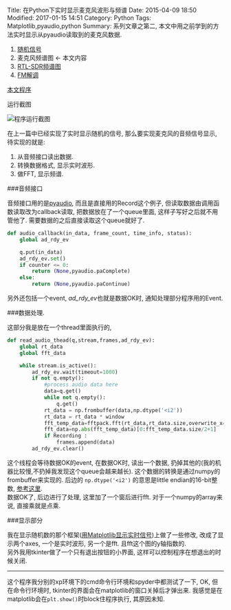 Title: 在Python下实时显示麦克风波形与频谱
Date: 2015-04-09 18:50
Modified: 2017-01-15 14:51
Category: Python
Tags: Matplotlib,pyaudio,python
Summary: 系列文章之第二, 本文中用之前学到的方法实时显示从pyaudio读取到的麦克风数据.


1. [随机信号]({static}用Matplotlib显示实时信号.md)
2. 麦克风频谱图 <- 本文内容
3. [RTL-SDR频谱图]({static}在python下实时显示rtlsdr波形与频谱.md)
4. [FM解调]({static}在python下通过RTLSDR收听FM广播.md)

[本文程序](https://github.com/licheegh/dig_sig_py_study/blob/master/Analyse_Microphone/audio_fft.py)

运行截图

![程序运行截图]({static}../images/zai-pythonxia-shi-shi-xian-shi-mai-ke-feng-bo-xing-yu-pin-pu/1.gif)

在上一篇中已经实现了实时显示随机的信号, 那么要实现麦克风的音频信号显示, 待实现的就是:

1. 从音频接口读出数据.
2. 转换数据格式, 显示实时波形.
3. 做FFT, 显示频谱.

###音频接口

音频接口用的是[pyaudio](http://people.csail.mit.edu/hubert/pyaudio/), 而且是直接用的Record这个例子, 但读取数据由调用函数读取改为callback读取, 把数据放在了一个queue里面, 这样子写好之后就不用管他了. 需要数据的之后直接读取这个queue就好了.

```python
def audio_callback(in_data, frame_count, time_info, status):
    global ad_rdy_ev

    q.put(in_data)
    ad_rdy_ev.set()
    if counter <= 0:
        return (None,pyaudio.paComplete)
    else:
        return (None,pyaudio.paContinue)
```

另外还包括一个event, *ad_rdy_ev*也就是数据OK时, 通知处理部分程序用的Event.

###数据处理.

这部分我是放在一个thread里面执行的,

```python
def read_audio_thead(q,stream,frames,ad_rdy_ev):
    global rt_data
    global fft_data

    while stream.is_active():
        ad_rdy_ev.wait(timeout=1000)
        if not q.empty():
            #process audio data here
            data=q.get()
            while not q.empty():
                q.get()
            rt_data = np.frombuffer(data,np.dtype('<i2'))
            rt_data = rt_data * window
            fft_temp_data=fftpack.fft(rt_data,rt_data.size,overwrite_x=True)
            fft_data=np.abs(fft_temp_data)[0:fft_temp_data.size/2+1]
            if Recording :
                frames.append(data)
        ad_rdy_ev.clear()
```

这个线程会等待数据OK的event, 在数据OK时, 读出一个数据, 扔掉其他的(我的机器比较慢,不扔掉我发现这个queue会越来越长). 这个数据的转换是通过numpy的frombuffer来实现的. 后边的 `np.dtype('<i2')` 的意思是little endian的16-bit整数, [参考这里](http://docs.scipy.org/doc/numpy/reference/arrays.dtypes.html#arrays-dtypes-constructing).  
数据OK了, 后边进行了处理, 这里加了一个窗后进行fft. 对于一个numpy的array来说, 直接乘就是点乘.

###显示部分

我在显示随机数的那个框架([用Matplotlib显示实时信号]({static}用Matplotlib显示实时信号.md))上做了一些修改, 改成了显示两个axes, 一个是实时波形, 另一个是fft. 且fft这个图的y轴指数的.  
另外我用tkinter做了一个只有退出按钮的小界面, 这样可以控制程序在想退出的时候关闭.

---

这个程序我分别的xp环境下的cmd命令行环境和spyder中都测试了一下, OK, 但在命令行环境时, tkinter的界面会在matplotlib的窗口关掉后才弹出来. 我感觉是在matplotlib会在`plt.show()`时block住程序执行, 其原因未知.

